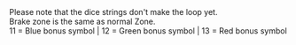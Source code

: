 <aside class="alert alert-info">
Please note that the dice strings don't make the loop yet.<br>
Brake zone is the same as normal Zone.
</aside>
<aside class="alert alert-warning">
11 = Blue bonus symbol | 12 = Green bonus symbol | 13 = Red bonus symbol
</aside>
